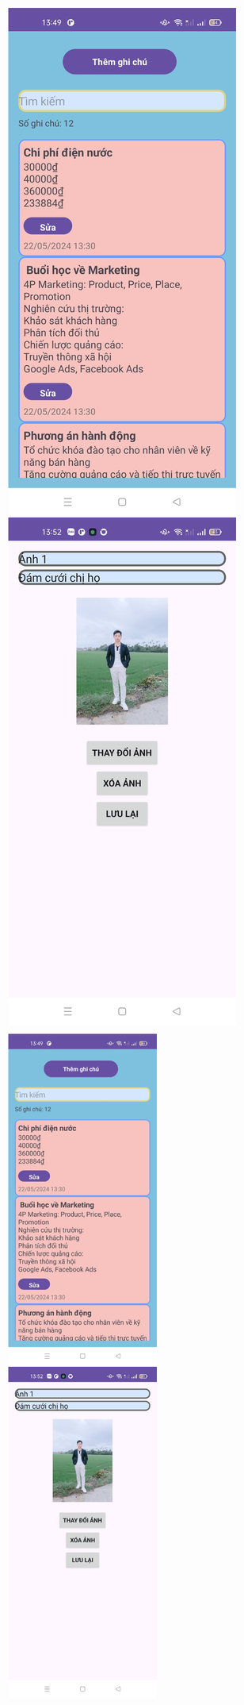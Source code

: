 ![alt text](image.png)
![alt text](image-1.png)

<img src="image.png" alt="alt text" width="300"/>
<img src="image-1.png" alt="alt text" width="300"/>
